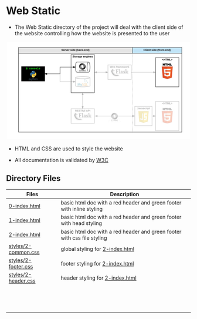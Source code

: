 # Web Static

* The Web Static directory of the project will deal with the client side of the website controlling how the website is presented to the user

<p align="center">
<img width=500px src="img_src/diagram.png">
</p>

* HTML and CSS are used to style the website

* All documentation is validated by [W3C](https://validator.w3.org/)

## Directory Files

|Files|Description|
|-----|-----------|
| [0-index.html](0-index.html) | basic html doc with a red header and green footer with inline styling |
| [1-index.html](1-index.html) | basic html doc with a red header and green footer with head styling |
| [2-index.html](2-index.html) | basic html doc with a red header and green footer with css file styling |
| [styles/2-common.css](styles/2-common.css) | global styling for [2-index.html](2-index.html) |
| [styles/2-footer.css](styles/2-footer.css) | footer styling for [2-index.html](2-index.html) |
| [styles/2-header.css](styles/2-header.css) | header styling for [2-index.html](2-index.html) |
| []() |  |
| []() |  |
| []() |  |
| []() |  |
| []() |  |
| []() |  |
| []() |  |
| []() |  |
| []() |  |
| []() |  |
| []() |  |
| []() |  |
| []() |  |
| []() |  |
